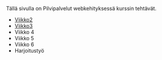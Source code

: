 Tällä sivulla on Pilvipalvelut webkehityksessä kurssin tehtävät.

- [Viikko2](vko2.md)
- [Viikko3](pwk/vko3/index.html)
- Viikko 4
- Viikko 5
- Viikko 6
- Harjoitustyö
